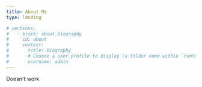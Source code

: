 ```yaml
---
title: About Me
type: landing

# sections:
#   - block: about.biography
#     id: about
#     content:
#       title: Biography
#       # Choose a user profile to display (a folder name within `content/authors/`)
#       username: admin
---
```

Doesn't work